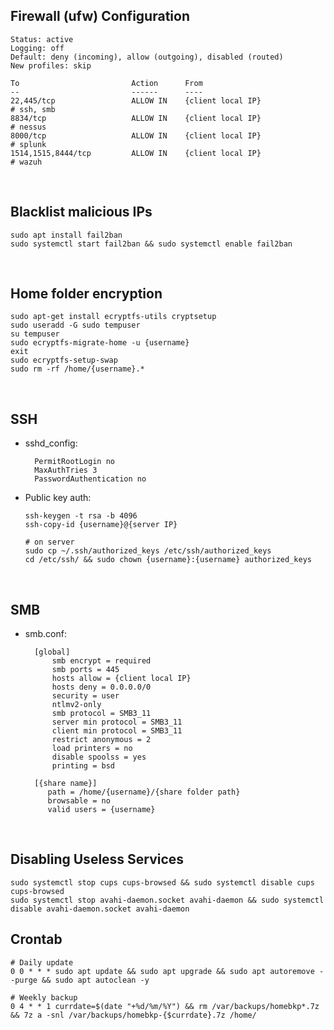 ## Firewall (ufw) Configuration

    Status: active
    Logging: off
    Default: deny (incoming), allow (outgoing), disabled (routed)
    New profiles: skip
    
    To                         Action      From
    --                         ------      ----
    22,445/tcp                 ALLOW IN    {client local IP}               # ssh, smb
    8834/tcp                   ALLOW IN    {client local IP}               # nessus
    8000/tcp                   ALLOW IN    {client local IP}               # splunk
    1514,1515,8444/tcp         ALLOW IN    {client local IP}               # wazuh

<br>

## Blacklist malicious IPs
    sudo apt install fail2ban
    sudo systemctl start fail2ban && sudo systemctl enable fail2ban


<br>

## Home folder encryption
    
    sudo apt-get install ecryptfs-utils cryptsetup
    sudo useradd -G sudo tempuser
    su tempuser
    sudo ecryptfs-migrate-home -u {username}
    exit
    sudo ecryptfs-setup-swap
    sudo rm -rf /home/{username}.*

<br>

## SSH
- sshd_config:

        PermitRootLogin no
        MaxAuthTries 3
        PasswordAuthentication no

- Public key auth:

      ssh-keygen -t rsa -b 4096
      ssh-copy-id {username}@{server IP}

      # on server
      sudo cp ~/.ssh/authorized_keys /etc/ssh/authorized_keys
      cd /etc/ssh/ && sudo chown {username}:{username} authorized_keys
        
<br>

## SMB
- smb.conf:

        [global]
            smb encrypt = required
            smb ports = 445
            hosts allow = {client local IP}
            hosts deny = 0.0.0.0/0
            security = user
            ntlmv2-only
            smb protocol = SMB3_11
            server min protocol = SMB3_11
            client min protocol = SMB3_11
            restrict anonymous = 2
            load printers = no
            disable spoolss = yes
            printing = bsd
    
        [{share name}]
           path = /home/{username}/{share folder path}
           browsable = no
           valid users = {username}



<br>

## Disabling Useless Services
    sudo systemctl stop cups cups-browsed && sudo systemctl disable cups cups-browsed
    sudo systemctl stop avahi-daemon.socket avahi-daemon && sudo systemctl disable avahi-daemon.socket avahi-daemon

## Crontab
    # Daily update
    0 0 * * * sudo apt update && sudo apt upgrade && sudo apt autoremove --purge && sudo apt autoclean -y

    # Weekly backup
    0 4 * * 1 currdate=$(date "+%d/%m/%Y") && rm /var/backups/homebkp*.7z && 7z a -snl /var/backups/homebkp-{$currdate}.7z /home/
